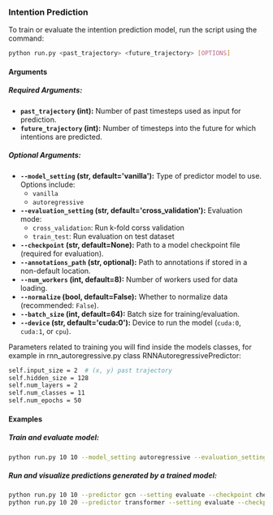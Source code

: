 ### Intention Prediction

To train or evaluate the intention prediction model, run the script using the command:
```bash
python run.py <past_trajectory> <future_trajectory> [OPTIONS]
```

#### Arguments

##### Required Arguments:
- **`past_trajectory` (int):** Number of past timesteps used as input for prediction.
- **`future_trajectory` (int):** Number of timesteps into the future for which intentions are predicted.

##### Optional Arguments:
- **`--model_setting` (str, default='vanilla'):** Type of predictor model to use. Options include:
  - `vanilla`
  - `autoregressive`
- **`--evaluation_setting` (str, default='cross_validation'):** Evaluation mode:
  - `cross_validation`: Run k-fold corss validation
  - `train_test`: Run evaluation on test dataset
- **`--checkpoint` (str, default=None):** Path to a model checkpoint file (required for evaluation).
- **`--annotations_path` (str, optional):** Path to annotations if stored in a non-default location.
- **`--num_workers` (int, default=8):** Number of workers used for data loading.
- **`--normalize` (bool, default=False):** Whether to normalize data (recommended: `False`).
- **`--batch_size` (int, default=64):** Batch size for training/evaluation.
- **`--device` (str, default='cuda:0'):** Device to run the model (`cuda:0`, `cuda:1`, or `cpu`).


Parameters related to training you will find inside the models classes, for example in rnn_autoregressive.py class RNNAutoregressivePredictor:
```bash
self.input_size = 2  # (x, y) past trajectory
self.hidden_size = 128
self.num_layers = 2
self.num_classes = 11
self.num_epochs = 50
```

#### Examples
##### Train and evaluate model:
```bash
python run.py 10 10 --model_setting autoregressive --evaluation_setting cross_validation --batch_size 64 
```

##### Run and visualize predictions generated by a trained model:
```bash
python run.py 10 10 --predictor gcn --setting evaluate --checkpoint checkpoints/gcn_trained_model.pth
python run.py 10 20 --predictor transformer --setting evaluate --checkpoint path/to/checkpoint.pth
```

